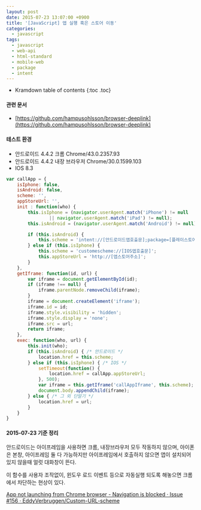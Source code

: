 ```yaml
---
layout: post
date: 2015-07-23 13:07:00 +0900
title: '[JavaScript] 앱 실행 혹은 스토어 이동'
categories:
  - javascript
tags:
  - javascript
  - web-api
  - html-standard
  - mobile-web
  - package
  - intent
---
```


* Kramdown table of contents
{:toc .toc}

#### 관련 문서

- [https://github.com/hampusohlsson/browser-deeplink](https://github.com/hampusohlsson/browser-deeplink)

#### 테스트 환경

- 안드로이드 4.4.2 크롬 Chrome/43.0.2357.93
- 안드로이드 4.4.2 내장 브라우저 Chrome/30.0.1599.103
- IOS 8.3


```js
var callApp = {
    isIphone: false,
    isAndroid: false,
    scheme: '',
    appStoreUrl: '',
    init : function(who) {
        this.isIphone = (navigator.userAgent.match('iPhone') != null
                || navigator.userAgent.match('iPad') != null);
        this.isAndroid = (navigator.userAgent.match('Android') != null);

        if (this.isAndroid) {
            this.scheme = 'intent://[안드로이드앱호출문];package=[플레이스토어패키지];end';
        } else if (this.isIphone) {
            this.scheme = 'customescheme://[IOS앱호출문]';
            this.appStoreUrl = 'http://[앱스토어주소]';
        }
    },
    getIframe: function(id, url) {
        var iframe = document.getElementById(id);
        if (iframe !== null) {
            iframe.parentNode.removeChild(iframe);
        }
        iframe = document.createElement('iframe');
        iframe.id = id;
        iframe.style.visibility = 'hidden';
        iframe.style.display = 'none';
        iframe.src = url;
        return iframe;
    },
    exec: function(who, url) {
        this.init(who);
        if (this.isAndroid) { /* 안드로이드 */
            location.href = this.scheme;
        } else if (this.isIphone) { /* IOS */
            setTimeout(function() {
                location.href = callApp.appStoreUrl;
            }, 500);
            var iframe = this.getIframe('callAppIframe', this.scheme);
            document.body.appendChild(iframe);
        } else { /* 그 외 단말기 */
            location.href = url;
        }
    }
}
```

#### 2015-07-23 기준 정리

안드로이드는 아이프레임을 사용하면 크롬, 내장브라우저 모두 작동하지 않으며, 아이폰은 본창, 아이프레임 둘 다 가능하지만 아이프레임에서 호출하지 않으면 앱이 설치되어 있지 않을때 얼럿 대화창이 뜬다.

이 함수를 사용자 조작없이, 윈도우 로드 이벤트 등으로 자동실행 되도록 해놓으면 크롬에서 차단하는 현상이 있다.

[App not launching from Chrome browser - Navigation is blocked · Issue #156 · EddyVerbruggen/Custom-URL-scheme](https://github.com/EddyVerbruggen/Custom-URL-scheme/issues/156)
